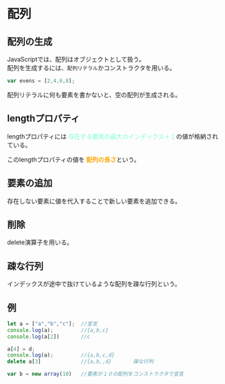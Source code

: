 # 配列

## 配列の生成

JavaScriptでは、配列はオブジェクトとして扱う。      
配列を生成するには、`配列リテラル`かコンストラクタを用いる。

```javascript
var evens = [2,4,6,8];
```

配列リテラルに何も要素を書かないと、空の配列が生成される。

## lengthプロパティ

lengthプロパティには <font color = "Aquamarine">存在する要素の最大のインデックス＋１</font>の値が格納されている。

このlengthプロパティの値を <font color = "Orange">**配列の長さ**</font>という。

## 要素の追加

存在しない要素に値を代入することで新しい要素を追加できる。

## 削除

delete演算子を用いる。

## 疎な行列

インデックスが途中で抜けているような配列を疎な行列という。

## 例

```javascript
let a = ["a","b","c"];  //宣言
console.log(a);         //{a,b,c}
console.log(a[2])       //c

a[4] = d;
console.log(a);         //{a,b,c,d}
delete a[3]             //{a,b,,d}       疎な行列

var b = new array(10)   //要素が１０の配列をコンストラクタで宣言
```


